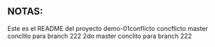 ## NOTAS:
Este es el README del proyecto demo-01conflicto
concflicto
master conclito para branch 222
2do master conclito para branch 222
